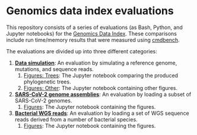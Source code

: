 # Genomics data index evaluations

This repository consists of a series of evaluations (as Bash, Python, and Jupyter notebooks) for the [Genomics Data Index][]. These comparisons include run time/memory results that were measured using [cmdbench][].

The evaluations are divided up into three different categories:

1. **[Data simulation](evaluations/simulation)**: An evaluation by simulating a reference genome, mutations, and sequence reads.
   1. [Figures: Trees](evaluations/simulation/6-compare-trees.ipynb): The Jupyter notebook comparing the produced phylogenetic trees.
   2. [Figures: Other](evaluations/simulation/7-comparing-results.ipynb): The Jupyter notebook containing other figures.
2. **[SARS-CoV-2 genome assemblies](evaluations/sars-cov-2)**: An evaluation by loading a subset of SARS-CoV-2 genomes.
   1. [Figures](evaluations/sars-cov-2/5-compare-results.ipynb): The Jupyter notebook containing the figures.
3. **[Bacterial WGS reads](evaluations/reads)**: An evaluation by loading a set of WGS sequence reads derived from a number of bacterial species.
   1. [Figures](evaluations/reads/6-compare-results.ipynb): The Jupyter notebook containing the figures.

[Genomics Data Index]: https://github.com/apetkau/genomics-data-index
[cmdbench]: https://github.com/manzik/cmdbench
